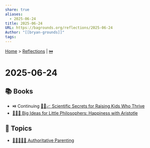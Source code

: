 ```yaml
---
share: true
aliases:
  - 2025-06-24
title: 2025-06-24
URL: https://bagrounds.org/reflections/2025-06-24
Author: "[[bryan-grounds]]"
tags: 
---
```

[Home](../index.md) > [Reflections](./index.md) | [⏮️](./2025-06-23.md)  
# 2025-06-24  
## 📚 Books  
- ⏯️ Continuing [🧪👶📈 Scientific Secrets for Raising Kids Who Thrive](../books/scientific-secrets-for-raising-kids-who-thrive.md)  
- [🤔👶😊 Big Ideas for Little Philosophers: Happiness with Aristotle](../books/big-ideas-for-little-philosophers-happiness-with-aristotle.md)  
  
## 🌌 Topics  
- [👨‍👩‍👦🧭🤝 Authoritative Parenting](../topics/authoritative-parenting.md)